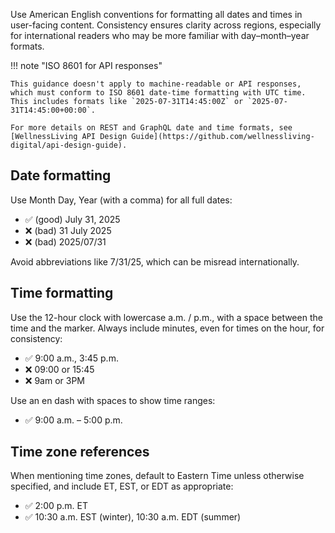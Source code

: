Use American English conventions for formatting all dates and times in user-facing content. Consistency ensures clarity across regions, especially for international readers who may be more familiar with day–month–year formats.

!!! note "ISO 8601 for API responses"
    
    This guidance doesn't apply to machine-readable or API responses, which must conform to ISO 8601 date-time formatting with UTC time. This includes formats like `2025-07-31T14:45:00Z` or `2025-07-31T14:45:00+00:00`. 
    
    For more details on REST and GraphQL date and time formats, see [WellnessLiving API Design Guide](https://github.com/wellnessliving-digital/api-design-guide).

## Date formatting
Use Month Day, Year (with a comma) for all full dates:
* ✅ (good) July 31, 2025
* ❌ (bad) 31 July 2025
* ❌ (bad) 2025/07/31

Avoid abbreviations like 7/31/25, which can be misread internationally.

## Time formatting
Use the 12-hour clock with lowercase a.m. / p.m., with a space between the time and the marker. Always include minutes, even for times on the hour, for consistency:
* ✅ 9:00 a.m., 3:45 p.m.
* ❌ 09:00 or 15:45
* ❌ 9am or 3PM

Use an en dash with spaces to show time ranges:
* ✅ 9:00 a.m. – 5:00 p.m.

## Time zone references
When mentioning time zones, default to Eastern Time unless otherwise specified, and include ET, EST, or EDT as appropriate:
* ✅ 2:00 p.m. ET
* ✅ 10:30 a.m. EST (winter), 10:30 a.m. EDT (summer)